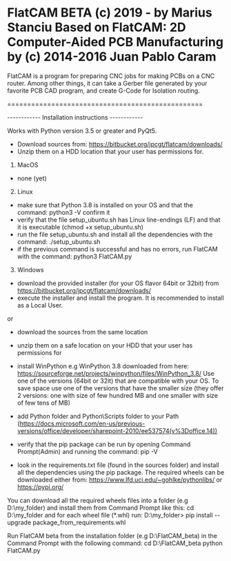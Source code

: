 FlatCAM BETA (c) 2019 - by Marius Stanciu
Based on FlatCAM: 2D Computer-Aided PCB Manufacturing by (c) 2014-2016 Juan Pablo Caram
=================================================

FlatCAM is a program for preparing CNC jobs for making PCBs on a CNC router.
Among other things, it can take a Gerber file generated by your favorite PCB
CAD program, and create G-Code for Isolation routing.

=================================================

------------ Installation instructions ------------

Works with Python version 3.5 or greater and PyQt5.

- Download sources from: https://bitbucket.org/jpcgt/flatcam/downloads/
- Unzip them on a HDD location that your user has permissions for.

1. MacOS
- none (yet)

2. Linux
- make sure that Python 3.8 is installed on your OS and that the command: python3 -V confirm it
- verify that the file setup_ubuntu.sh has Linux line-endings (LF) and that it is executable (chmod +x setup_ubuntu.sh)
- run the file setup_ubuntu.sh and install all the dependencies with the command: ./setup_ubuntu.sh
- if the previous command is successful and has no errors, run FlatCAM with the command: python3 FlatCAM.py

3. Windows
- download the provided installer (for your OS flavor 64bit or 32bit) from https://bitbucket.org/jpcgt/flatcam/downloads/
- execute the installer and install the program. It is recommended to install as a Local User.

or
- download the sources from the same location
- unzip them on a safe location on your HDD that your user has permissions for
- install WinPython e.g WinPython 3.8 downloaded from here: https://sourceforge.net/projects/winpython/files/WinPython_3.8/
Use one of the versions (64bit or 32it) that are compatible with your OS. To save space use one of the versions that have the smaller size (they offer 2 versions: one with size of few hundred MB and one smaller with size of few tens of MB)

- add Python folder and Python\Scripts folder to your Path (https://docs.microsoft.com/en-us/previous-versions/office/developer/sharepoint-2010/ee537574(v%3Doffice.14))
- verify that the pip package can be run by opening Command Prompt(Admin) and running the command: pip -V

- look in the requirements.txt file (found in the sources folder) and install all the dependencies using the pip package. 
The required wheels can be downloaded either from:
https://www.lfd.uci.edu/~gohlke/pythonlibs/
or
https://pypi.org/
 
You can download all the required wheels files into a folder (e.g D:\my_folder) and install them from Command Prompt like this:
cd D:\my_folder
and for each wheel file (*.whl) run:
D:\my_folder\> pip install --upgrade package_from_requirements.whl

Run FlatCAM beta from the installation folder (e.g D:\FlatCAM_beta) in the Command Prompt with the following command:
cd D:\FlatCAM_beta
python FlatCAM.py
